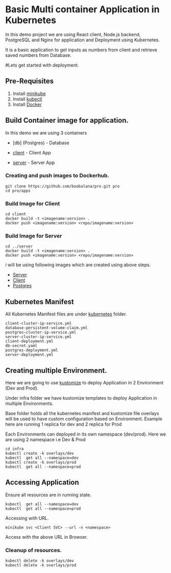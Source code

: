 # Basic Multi container Application in Kubernetes

In this demo project we are using React client, Node.js backend, PostgreSQL and Nginx for application and Deployment using Kubernetes.

It is a basic application to get inputs as numbers from client and retrieve saved numbers from Database.

#Lets get started with deployment.

## Pre-Requisites
1. Install [minikube](https://minikube.sigs.k8s.io/docs/start/)
2. Install [kubectl](https://kubernetes.io/docs/tasks/tools/)
3. Install [Docker](https://docs.docker.com/desktop/mac/install/)


## Build Container image for application.

In this demo we are using 3 containers

- [db] (Postgres) - Database

- [client](apps/client/Dockerfile) - Client App

- [server](apps/server/Dockerfile) - Server App

### Creating and push images to Dockerhub.
```shell
git clone https://github.com/boobalana/pro.git pro
cd pro/apps
```

### Build Image for Client
```
cd client
docker build -t <imagename:version> .
docker push <imagename:version> <repo/imagename:version>
```

### Build Image for Server
```
cd ../server
docker build -t <imagename:version> .
docker push <imagename:version> <repo/imagename:version>
```

i will be using following images which are created using above steps.

- [Server](https://hub.docker.com/repository/docker/boobalan/pro-server)
- [Client](https://hub.docker.com/repository/docker/boobalan/pro-client)
- [Postgres](https://hub.docker.com/_/postgres)


## Kubernetes Manifest
All Kubernetes Manifest files are under [kubernetes](kubernetes) folder.
```
client-cluster-ip-service.yml
database-persistent-volume-claim.yml
postgres-cluster-ip-service.yml
server-cluster-ip-service.yml
client-deployment.yml
db-secret.yaml
postgres-deployment.yml
server-deployment.yml
```

## Creating multiple Environment.
Here we are going to use [kustomize](https://kustomize.io/) to  deploy Application in 2 Environment (Dev and Prod).

Under infra folder we have kustomize templates to deploy Application in multiple Environments.

Base folder holds all the kubernetes manifest and kustomize file 
overlays will be used to have custom configuration based on Environment. Example here are running 1 replica for dev and 2 replica for Prod

Each Environments can deployed in its own namespace (dev/prod). Here we are using 2 namespace i.e Dev & Prod
```
cd infra
kubectl create -k overlays/dev
kubectl  get all --namespace=dev
kubectl create -k overlays/prod
kubectl  get all --namespace=prod

```

## Accessing Application
Ensure all resources are in running state.
```
kubectl  get all --namespace=dev
kubectl  get all --namespace=prod
```
Accessing with URL.
```
minikube svc <Client SVC> --url -n <namespace>
```
Access with the above URL in Browser.

### Cleanup of resources.
```
kubectl delete -k overlays/dev
kubectl delete -k overlays/prod
```
